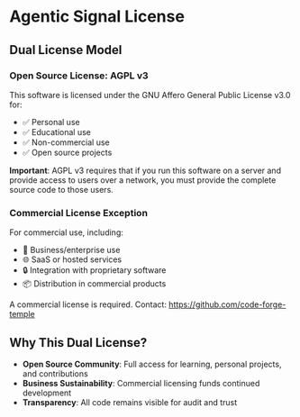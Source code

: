 # Agentic Signal License

## Dual License Model

### Open Source License: AGPL v3
This software is licensed under the GNU Affero General Public License v3.0 for:
- ✅ Personal use
- ✅ Educational use  
- ✅ Non-commercial use
- ✅ Open source projects

**Important**: AGPL v3 requires that if you run this software on a server and provide access to users over a network, you must provide the complete source code to those users.

### Commercial License Exception
For commercial use, including:
- 🏢 Business/enterprise use
- 🌐 SaaS or hosted services
- 🔒 Integration with proprietary software
- 📦 Distribution in commercial products

A commercial license is required. Contact: https://github.com/code-forge-temple  

## Why This Dual License?

- **Open Source Community**: Full access for learning, personal projects, and contributions
- **Business Sustainability**: Commercial licensing funds continued development
- **Transparency**: All code remains visible for audit and trust